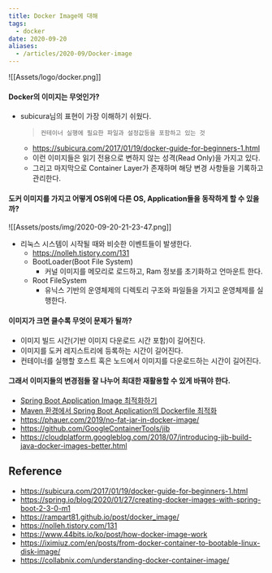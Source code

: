 ```yaml
---
title: Docker Image에 대해
tags:
  - docker
date: 2020-09-20
aliases: 
  - /articles/2020-09/Docker-image
---
```


![[Assets/logo/docker.png]]

#### Docker의 이미지는 무엇인가?
- subicura님의 표현이 가장 이해하기 쉬웠다.
    > `컨테이너 실행에 필요한 파일과 설정값등을 포함하고 있는 것`
    - <https://subicura.com/2017/01/19/docker-guide-for-beginners-1.html>
    - 이런 이미지들은 읽기 전용으로 변하지 않는 성격(Read Only)을 가지고 있다.
    - 그리고 마지막으로 Container Layer가 존재하며 해당 변경 사항들을 기록하고 관리한다.

#### 도커 이미지를 가지고 어떻게 OS위에 다른 OS, Application들을 동작하게 할 수 있을까?
![[Assets/posts/img/2020-09-20-21-23-47.png]]

- 리눅스 시스템이 시작될 때와 비슷한 이벤트들이 발생한다.
    - <https://nolleh.tistory.com/131>
    - BootLoader(Boot File System)
        - 커널 이미지를 메모리로 로드하고, Ram 정보를 초기화하고 언마운트 한다.
    - Root FileSystem
        - 유닉스 기반의 운영체제의 디렉토리 구조와 파일들을 가지고 운영체제를 실행한다.

#### 이미지가 크면 클수록 무엇이 문제가 될까?
- 이미지 빌드 시간(기반 이미지 다운로드 시간 포함)이 길어진다.
- 이미지를 도커 레지스트리에 등록하는 시간이 길어진다.
- 컨테이너를 실행할 호스트 혹은 노드에서 이미지를 다운로드하는 시간이 길어진다.

#### 그래서 이미지들의 변경점들 잘 나누어 최대한 재활용할 수 있게 바꿔야 한다.
- [Spring Boot Application Image 최적화하기](https://perfectacle.github.io/2019/04/16/spring-boot-docker-image-optimization/)
- [Maven 환경에서 Spring Boot Application의 Dockerfile 최적화](https://reimaginer.tistory.com/entry/optimize-spring-boot-dockerfile-on-maven>)
- <https://phauer.com/2019/no-fat-jar-in-docker-image/>
- <https://github.com/GoogleContainerTools/jib>
- <https://cloudplatform.googleblog.com/2018/07/introducing-jib-build-java-docker-images-better.html>

## Reference
- <https://subicura.com/2017/01/19/docker-guide-for-beginners-1.html>
- <https://spring.io/blog/2020/01/27/creating-docker-images-with-spring-boot-2-3-0-m1>
- <https://rampart81.github.io/post/docker_image/>
- <https://nolleh.tistory.com/131>
- <https://www.44bits.io/ko/post/how-docker-image-work>
- <https://iximiuz.com/en/posts/from-docker-container-to-bootable-linux-disk-image/>
- <https://collabnix.com/understanding-docker-container-image/>
